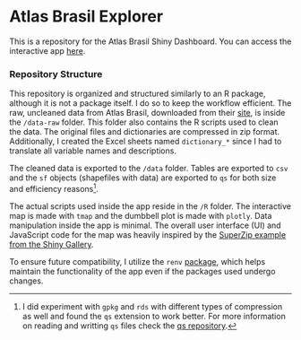 # Atlas Brasil Explorer

This is a repository for the Atlas Brasil Shiny Dashboard. You can access the interactive app [here](https://viniciusoike.shinyapps.io/shiny-atlas-brasil/).

### Repository Structure

This repository is organized and structured similarly to an R package, although it is not a package itself. I do so to keep the workflow efficient. The raw, uncleaned data from Atlas Brasil, downloaded from their [site](http://www.atlasbrasil.org.br/acervo/biblioteca), is inside the `/data-raw` folder. This folder also contains the R scripts used to clean the data. The original files and dictionaries are compressed in zip format. Additionally, I created the Excel sheets named `dictionary_*` since I had to translate all variable names and descriptions.

The cleaned data is exported to the `/data` folder. Tables are exported to `csv` and the `sf` objects (shapefiles with data) are exported to `qs` for both size and efficiency reasons[^readme-1].

[^readme-1]: I did experiment with `gpkg` and `rds` with different types of compression as well and found the `qs` extension to work better. For more information on reading and writting `qs` files check the [qs repository](https://github.com/traversc/qs).

The actual scripts used inside the app reside in the `/R` folder. The interactive map is made with `tmap` and the dumbbell plot is made with `plotly`. Data manipulation inside the app is minimal. The overall user interface (UI) and JavaScript code for the map was heavily inspired by the [SuperZip example from the Shiny Gallery](https://github.com/rstudio/shiny-examples/tree/main/063-superzip-example).

To ensure future compatibility, I utilize the `renv` [package](https://rstudio.github.io/renv/articles/renv.html#dependency-discovery), which helps maintain the functionality of the app even if the packages used undergo changes.
